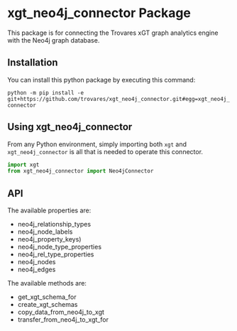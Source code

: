 # xgt_neo4j_connector Package

This package is for connecting the Trovares xGT graph analytics engine with the Neo4j graph database.

## Installation

You can install this python package by executing this command:

`python -m pip install -e git+https://github.com/trovares/xgt_neo4j_connector.git#egg=xgt_neo4j_connector`

## Using xgt_neo4j_connector

From any Python environment, simply importing both `xgt` and `xgt_neo4j_connector` is all that is needed to operate this connector.

```python
import xgt
from xgt_neo4j_connector import Neo4jConnector
```

## API

The available properties are:

  - neo4j_relationship_types
  - neo4j_node_labels
  - neo4j_property_keys)
  - neo4j_node_type_properties
  - neo4j_rel_type_properties
  - neo4j_nodes
  - neo4j_edges
  
The available methods are:

  - get_xgt_schema_for
  - create_xgt_schemas
  - copy_data_from_neo4j_to_xgt
  - transfer_from_neo4j_to_xgt_for
